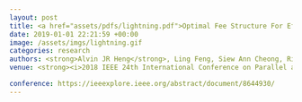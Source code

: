 ```yaml
---
layout: post
title: <a href="assets/pdfs/lightning.pdf">Optimal Fee Structure For Efficient Lightning Networks</a>
date: 2019-01-01 22:21:59 +00:00
image: /assets/imgs/lightning.gif
categories: research
authors: <strong>Alvin JR Heng</strong>, Ling Feng, Siew Ann Cheong, Rick Siow Mong Goh
venue: <strong><i>2018 IEEE 24th International Conference on Parallel and Distributed Systems (ICPADS)</i></strong>

conference: https://ieeexplore.ieee.org/abstract/document/8644930/
---
```

